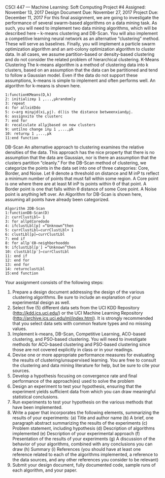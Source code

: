 CSCI 447 — Machine Learning: Soft Computing
Project #4
Assigned: November 13, 2017
Design Document Due: November 27, 2017
Project Due: December 11, 2017
For this final assignment, we are going to investigate the performance of several swarm-based algorithms
on a data mining task. As such, you will need to implement two data mining algorithms, which will be
described here – k-means clustering and DB-Scan. You will also implement a competitive learning neural
network as an alternative “clustering” method. These will serve as baselines. Finally, you will implement
a particle swarm optimization algorithm and an ant-colony optimization algorithm to cluster data. In all
cases, we assume partition-based or density-based clustering and do not consider the related problem of
hierarchical clustering.
K-Means Clustering
The k-means algorithm is a method of clustering data into k clusters, based on an assumption that the data
can be partitioned and tend to follow a Gaussian model. Even if the data do not support these assumptions,
k-means is simple to implement and often performs well. An algorithm for k-means is shown here.

```
1:functionKMeans(D,k)
2: initializeμ 1 ,...,μkrandomly
3: repeat
4: for allxi∈Ddo
5: c←arg minμjd(xi,μj). d()is the distance betweenxiandμj.
6: assignxito the clusterc
7: end for
8: recalculate allμjbased on new clusters
9: untilno change inμ 1 ,...,μk
10: returnμ 1 ,...,μk
11:end function
```
  
DB-Scan
An alternative approach to clustering examines the relative densities of the data. This approach has the
nice property that there is no assumption that the data are Gaussian, nor is there an assumption that the
clusters partition “cleanly.” For the DB-Scan method of clustering, we categorize the points in the data set
into one of three categories: Core, Border, and Noise. Let θ denote a threshold on distance and M inP ts
reflect a minimum number of points that must fall within some region. A Core point is one where there are
at least M inP ts points within θ of that point. A Border point is one that falls within θ distance of some
Core point. A Noise point is anything left over. An Algorithm for DB-Scan is shown here, assuming all
points have already been categorized.
```
Algorithm 2DB-Scan
1:functionDB-Scan(D)
2: currClustLbl← 1
3: for allp∈Coredodo
4: ifclustLbl[p] =“Unknown”then
5: currClustLbl←currClustLbl+ 1
6: clustLbl[p]←currClustLbl
7: end if
8: for allp′∈θ-neighborhooddo
9: ifclustLbl[p′] =“Unknown”then
10: clustLbl[p′]←currClustLbl
11: end if
12: end for
13: end for
14: returnclustLbl
15:end function

```
  
Your assignment consists of the following steps:
1. Prepare a design document addressing the design of the various clustering algorithms. Be sure to
    include an explanation of your experimental design as well.
2. Select five (5) different data sets from the UCI KDD Repository (http://kdd.ics.uci.edu/) or the UCI
    Machine Learning Repository (http://archive.ics.uci.edu/ml/index.html). It is strongly recommended
    that you select data sets with common feature types and no missing values.
3. Implement k-means, DB-Scan, Competitive Learning, ACO-based clustering, and PSO-based clustering.
    You will need to investigate methods for ACO-based clustering and PSO-based clustering since
    those are not covered explicitly in class or in your readings.
4. Devise one or more appropriate performance measures for evaluating the results of clustering/unsupervised
    learning. You are free to consult the clustering and data mining literature for help, but be
    sure to cite your sources.
5. Develop a hypothesis focusing on convergence rate and final performance of the approach(es) used to
    solve the problem
6. Design an experiment to test your hypothesis, ensuring that the experiment yields sufficient data from
    which you can draw meaningful statistical conclusions.
7. Run experiments to test your hypothesis on the various methods that have been implemented.
8. Write a paper that incorporates the following elements, summarizing the results of your experiments:
    (a) Title and author name
    (b) A brief, one paragraph abstract summarizing the results of the experiments
    (c) Problem statement, including hypothesis
    (d) Description of algorithms implemented
    (e) Description of your experimental approach
    (f) Presentation of the results of your experiments
    (g) A discussion of the behavior of your algorithms, combined with any conclusions you can draw
    (h) Summary
    (i) References (you should have at least one reference related to each of the algorithms implemented,
        a reference to the data sources, and any other references you consider to be relevant)
9. Submit your design document, fully documented code, sample runs of each algorithm, and your paper.
